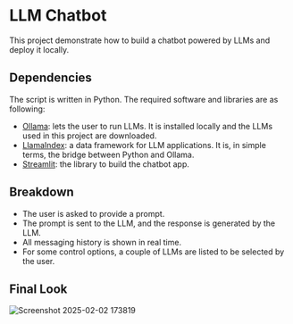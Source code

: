 # LLM Chatbot
This project demonstrate how to build a chatbot powered by LLMs and deploy it locally.

## Dependencies
The script is written in Python. The required software and libraries are as following:
- [Ollama](https://ollama.com/): lets the user to run LLMs. It is installed locally and the LLMs used in this project are downloaded.
- [LlamaIndex](https://github.com/run-llama/llama_index): a data framework for LLM applications. It is, in simple terms, the bridge between Python and Ollama.
- [Streamlit](https://streamlit.io/): the library to build the chatbot app.

## Breakdown
- The user is asked to provide a prompt.
- The prompt is sent to the LLM, and the response is generated by the LLM.
- All messaging history is shown in real time.
- For some control options, a couple of LLMs are listed to be selected by the user.

## Final Look
![Screenshot 2025-02-02 173819](https://github.com/user-attachments/assets/86b1b251-1b3b-44de-856a-ce661e49c6c6)
